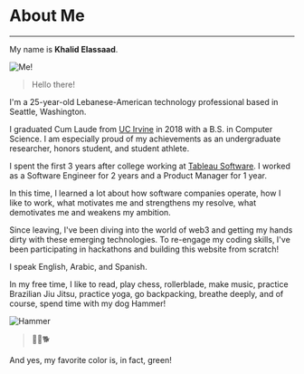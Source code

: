 # About Me

---

My name is **Khalid Elassaad**.

![Me!](../oldWebsiteContents/pics/me.jpg)

> Hello there!

I'm a 25-year-old Lebanese-American technology professional based in Seattle, Washington.

I graduated Cum Laude from [UC Irvine](https://uci.edu/) in 2018 with a B.S. in Computer Science. I am especially proud of my achievements as an undergraduate researcher, honors student, and student athlete.

I spent the first 3 years after college working at [Tableau Software](https://www.tableau.com/). I worked as a Software Engineer for 2 years and a Product Manager for 1 year.

In this time, I learned a lot about how software companies operate, how I like to work, what motivates me and strengthens my resolve, what demotivates me and weakens my ambition.

Since leaving, I've been diving into the world of web3 and getting my hands dirty with these emerging technologies. To re-engage my coding skills, I've been participating in hackathons and building this website from scratch!

I speak English, Arabic, and Spanish.

In my free time, I like to read, play chess, rollerblade, make music, practice Brazilian Jiu Jitsu, practice yoga, go backpacking, breathe deeply, and of course, spend time with my dog Hammer!

![Hammer](../oldWebsiteContents/pics/hammer.jpg)

> 💚🔨🐕

And yes, my favorite color is, in fact, green!
